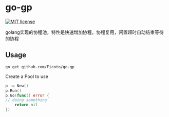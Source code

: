# go-gp
[![MIT license](http://img.shields.io/badge/license-MIT-9d1f14)](http://opensource.org/licenses/MIT)

golang实现的协程池，特性是快速增加协程，协程复用，闲置超时自动结束等待的协程

## Usage
```
go get github.com/Ficoto/go-gp
```
Create a Pool to use
```go
p := New()
p.Run()
p.Go(func() error {
// doing something
    return nil
})
```